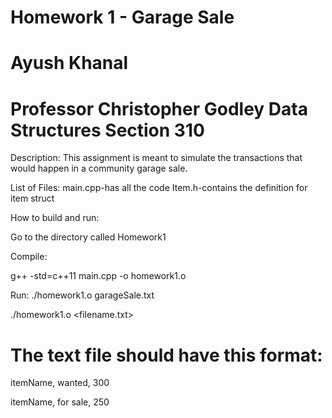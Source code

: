 # Homework 1 - Garage Sale
# Ayush Khanal
# Professor Christopher Godley Data Structures Section 310

Description:
    This assignment is meant to simulate the transactions that would happen in a community garage sale.

List of Files:
    main.cpp-has all the code
    Item.h-contains the definition for item struct

How to build and run:
  
  Go to the directory called Homework1
  
  Compile:

  g++ -std=c++11 main.cpp -o homework1.o
  
  Run:
  ./homework1.o garageSale.txt

  ./homework1.o <filename.txt>

# The text file should have this format:
  itemName, wanted, 300
  
  itemName, for sale, 250